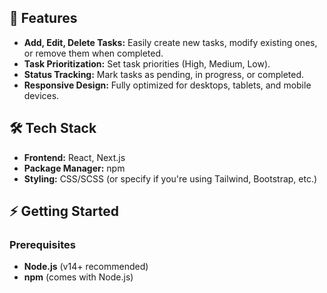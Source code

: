 ## 🚀 Features
- **Add, Edit, Delete Tasks:** Easily create new tasks, modify existing ones, or remove them when completed.
- **Task Prioritization:** Set task priorities (High, Medium, Low).
- **Status Tracking:** Mark tasks as pending, in progress, or completed.
- **Responsive Design:** Fully optimized for desktops, tablets, and mobile devices.

## 🛠️ Tech Stack
- **Frontend:** React, Next.js
- **Package Manager:** npm
- **Styling:** CSS/SCSS (or specify if you're using Tailwind, Bootstrap, etc.)

## ⚡ Getting Started

### Prerequisites
- **Node.js** (v14+ recommended)
- **npm** (comes with Node.js)
